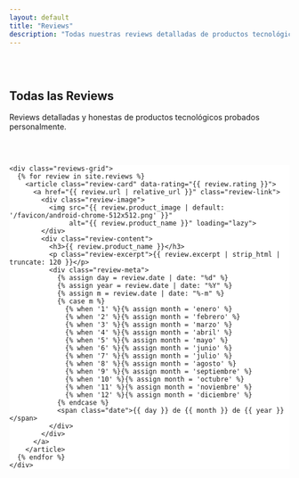 ```yaml
---
layout: default
title: "Reviews"
description: "Todas nuestras reviews detalladas de productos tecnológicos"
---
```


<section class="hero" style="padding: 2rem 0;">
  <div class="container">
    <div class="hero-content-single">
      <h1 class="hero-title">Todas las <span class="highlight">Reviews</span></h1>
      <p class="hero-subtitle">Reviews detalladas y honestas de productos tecnológicos probados personalmente.</p>
    </div>
  </div>
</section>

<section class="content-section" style="background: white;">
  <div class="container">
    
    <div class="reviews-grid">
      {% for review in site.reviews %}
        <article class="review-card" data-rating="{{ review.rating }}">
          <a href="{{ review.url | relative_url }}" class="review-link">
            <div class="review-image">
              <img src="{{ review.product_image | default: '/favicon/android-chrome-512x512.png' }}" 
                   alt="{{ review.product_name }}" loading="lazy">
            </div>
            <div class="review-content">
              <h3>{{ review.product_name }}</h3>
              <p class="review-excerpt">{{ review.excerpt | strip_html | truncate: 120 }}</p>
              <div class="review-meta">
                {% assign day = review.date | date: "%d" %}
                {% assign year = review.date | date: "%Y" %}
                {% assign m = review.date | date: "%-m" %}
                {% case m %}
                  {% when '1' %}{% assign month = 'enero' %}
                  {% when '2' %}{% assign month = 'febrero' %}
                  {% when '3' %}{% assign month = 'marzo' %}
                  {% when '4' %}{% assign month = 'abril' %}
                  {% when '5' %}{% assign month = 'mayo' %}
                  {% when '6' %}{% assign month = 'junio' %}
                  {% when '7' %}{% assign month = 'julio' %}
                  {% when '8' %}{% assign month = 'agosto' %}
                  {% when '9' %}{% assign month = 'septiembre' %}
                  {% when '10' %}{% assign month = 'octubre' %}
                  {% when '11' %}{% assign month = 'noviembre' %}
                  {% when '12' %}{% assign month = 'diciembre' %}
                {% endcase %}
                <span class="date">{{ day }} de {{ month }} de {{ year }}</span>
              </div>
            </div>
          </a>
        </article>
      {% endfor %}
    </div>
  </div>
</section>

<style>
/* Reviews grid specific styles */

.reviews-grid {
  display: grid;
  grid-template-columns: repeat(auto-fill, minmax(300px, 1fr));
  gap: 2rem;
}

.review-card {
  background: white;
  border-radius: 12px;
  box-shadow: 0 4px 6px rgba(0, 0, 0, 0.1);
  overflow: hidden;
  transition: transform 0.3s ease, box-shadow 0.3s ease;
}

.review-card:hover {
  transform: translateY(-4px);
  box-shadow: 0 8px 25px rgba(0, 0, 0, 0.15);
}

.review-link {
  text-decoration: none;
  color: inherit;
  display: block;
}

.review-image {
  height: 200px;
  overflow: hidden;
  position: relative;
}

.review-image img {
  width: 100%;
  height: 100%;
  object-fit: contain;
  background: #f8f9fa;
}

.review-content {
  padding: 1.5rem;
}

.review-content h3 {
  margin: 0 0 1rem 0;
  font-size: 1.2rem;
  font-weight: 600;
}

.review-excerpt {
  color: #6b7280;
  line-height: 1.5;
  margin-bottom: 1rem;
}

.review-meta {
  display: flex;
  justify-content: flex-end;
  align-items: center;
  font-size: 0.9rem;
  color: #9ca3af;
}

.date {
  font-size: 0.85rem;
  color: #6b7280;
}
</style>
